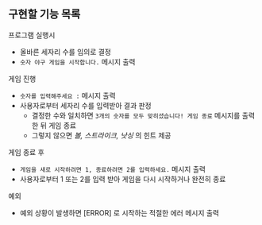 ## 구현할 기능 목록

프로그램 실행시

- 올바른 세자리 수를 임의로 결정
- `숫자 야구 게임을 시작합니다.` 메시지 출력

게임 진행

- `숫자를 입력해주세요 :` 메시지 출력
- 사용자로부터 세자리 수를 입력받아 결과 판정
  - 결정한 수와 일치하면 `3개의 숫자를 모두 맞히셨습니다! 게임 종료` 메시지를 출력한 뒤 게임 종료
  - 그렇지 않으면 _볼, 스트라이크, 낫싱_ 의 힌트 제공

게임 종료 후

- `게임을 새로 시작하려면 1, 종료하려면 2를 입력하세요.` 메시지 출력
- 사용자로부터 1 또는 2를 입력 받아 게임을 다시 시작하거나 완전히 종료

예외

- 예외 상황이 발생하면 [ERROR] 로 시작하는 적절한 에러 메시지 출력
